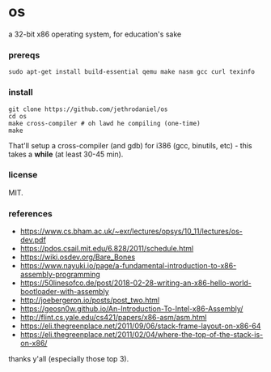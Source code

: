 # os

a 32-bit x86 operating system, for education's sake

### prereqs

```
sudo apt-get install build-essential qemu make nasm gcc curl texinfo
```

### install

```
git clone https://github.com/jethrodaniel/os
cd os
make cross-compiler # oh lawd he compiling (one-time)
make
```

That'll setup a cross-compiler (and gdb) for i386 (gcc, binutils, etc) - this takes a **while** (at least 30-45 min).

### license

MIT.

### references

- https://www.cs.bham.ac.uk/~exr/lectures/opsys/10_11/lectures/os-dev.pdf
- https://pdos.csail.mit.edu/6.828/2011/schedule.html
- https://wiki.osdev.org/Bare_Bones
- https://www.nayuki.io/page/a-fundamental-introduction-to-x86-assembly-programming
- https://50linesofco.de/post/2018-02-28-writing-an-x86-hello-world-bootloader-with-assembly
- http://joebergeron.io/posts/post_two.html
- https://geosn0w.github.io/An-Introduction-To-Intel-x86-Assembly/
- http://flint.cs.yale.edu/cs421/papers/x86-asm/asm.html
- https://eli.thegreenplace.net/2011/09/06/stack-frame-layout-on-x86-64
- https://eli.thegreenplace.net/2011/02/04/where-the-top-of-the-stack-is-on-x86/

thanks y'all (especially those top 3).
